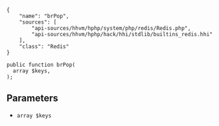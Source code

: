 ``` yamlmeta
{
    "name": "brPop",
    "sources": [
        "api-sources/hhvm/hphp/system/php/redis/Redis.php",
        "api-sources/hhvm/hphp/hack/hhi/stdlib/builtins_redis.hhi"
    ],
    "class": "Redis"
}
```




``` Hack
public function brPop(
  array $keys,
);
```




## Parameters




+ ` array $keys `
<!-- HHAPIDOC -->
